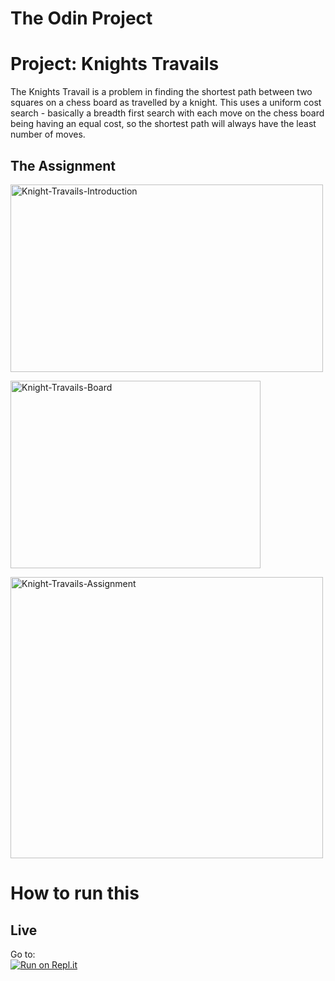 # The Odin Project
# Project: Knights Travails
The Knights Travail is a problem in finding the shortest path between two squares on a chess board as travelled by a knight. This uses a uniform cost search - basically a breadth first search with each move on the chess board being having an equal cost, so the shortest path will always have the least number of moves.
## The Assignment
<p float = 'left'>
  <img src="https://user-images.githubusercontent.com/19158296/208352041-971371a7-c8aa-49bc-86a4-3135a06318c4.jpg" alt="Knight-Travails-Introduction" width="500" height="300">
</p>
<p float = 'left'>
  <img src="https://cdn.statically.io/gh/TheOdinProject/curriculum/284f0cdc998be7e4751e29e8458323ad5d320303/ruby_programming/computer_science/project_knights_travails/imgs/01.png" alt="Knight-Travails-Board" width="400" height="300">
</p>
<p float = 'left'>
  <img src="https://user-images.githubusercontent.com/19158296/208352249-9428d58e-ec20-4238-9c86-76b2b8a69326.jpg" alt="Knight-Travails-Assignment" width="500" height="450">
</p>

# How to run this

## Live
Go to:  
[![Run on Repl.it](https://repl.it/badge/github/hansnery/knights_travail)](https://repl.it/@hansnery/knightstravail#main.rb)
